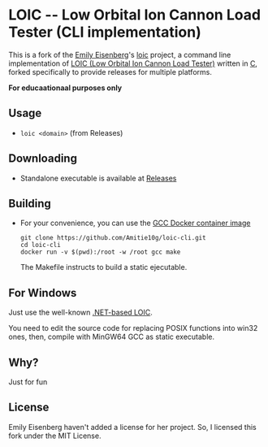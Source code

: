 # LOIC -- Low Orbital Ion Cannon Load Tester (CLI implementation)

This is a fork of the [Emily Eisenberg](https://github.com/xymostech)'s [loic](https://github.com/xymostech/loic) project, a command line implementation of [LOIC (Low Orbital Ion Cannon Load Tester)](https://en.wikipedia.org/wiki/Low_Orbit_Ion_Cannon) written in [C](https://en.wikipedia.org/wiki/C_%28programming_language%29), forked specifically to provide releases for multiple platforms.

**For educaationaal purposes only**

## Usage
* ``loic <domain>`` (from Releases)

## Downloading
* Standalone executable is available at [Releases](https://github.com/Amitie10g/loic-cli/releases/tag/0.1.1)

## Building
* For your convenience, you can use the [GCC Docker container image](https://hub.docker.com/_/gcc)
  ```
  git clone https://github.com/Amitie10g/loic-cli.git
  cd loic-cli
  docker run -v $(pwd):/root -w /root gcc make
  ```
  The Makefile instructs to build a static ejecutable.

## For Windows
Just use the well-known [.NET-based LOIC](https://github.com/NewEraCracker/LOIC).

You need to edit the source code for replacing POSIX functions into win32 ones, then, compile with MinGW64 GCC as static executable.

## Why?
Just for fun

## License
Emily Eisenberg haven't added a license for her project. So, I licensed this fork under the MIT License.
